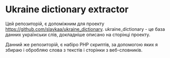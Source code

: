# Ukraine dictionary extractor

Цей репозиторій, є допоміжним для проекту https://github.com/slavkaa/ukraine_dictionary. ukraine_dictionary - це база данних українськи слів, докладніше описано на сторінці проекту.

Данний же репозиторій, є набіро PHP скриптів, за допомогою яких я збираю і обробляю слова з текстів і сторінки з веб-словників.
